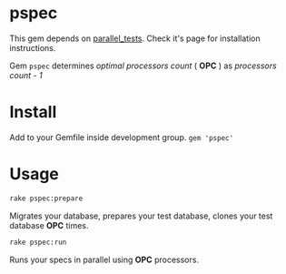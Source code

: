 pspec
=====

This gem depends on [parallel_tests](https://github.com/grosser/parallel_tests). Check it's page for installation
instructions.

Gem `pspec` determines *optimal processors count* ( **OPC** ) as
*processors count - 1*

Install
=====
Add to your Gemfile inside development group.
`gem 'pspec'`

Usage
=====
```sh
rake pspec:prepare
```
Migrates your database, prepares your test database, clones your test database **OPC** times.

```sh
rake pspec:run
```
Runs your specs in parallel using **OPC** processors.
